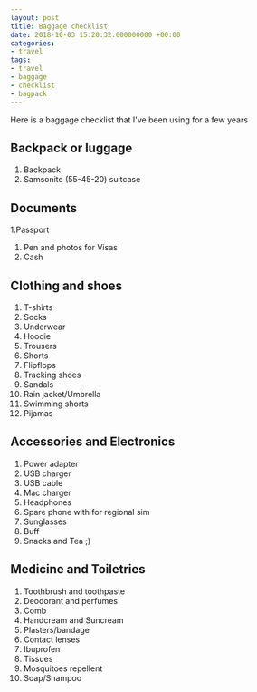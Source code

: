```yaml
---
layout: post
title: Baggage checklist
date: 2018-10-03 15:20:32.000000000 +00:00
categories:
- travel
tags:
- travel
- baggage
- checklist
- bagpack
---
```


Here is a baggage checklist that I've been using for a few years

## Backpack or luggage
1. Backpack
1. Samsonite (55-45-20) suitcase

## Documents
1.Passport
1. Pen and photos for Visas
1. Cash

## Clothing and shoes
1. T-shirts
1. Socks
1. Underwear
1. Hoodie
1. Trousers
1. Shorts
1. Flipflops
1. Tracking shoes 
1. Sandals
1. Rain jacket/Umbrella
1. Swimming shorts
1. Pijamas

## Accessories and Electronics 
1. Power adapter
1. USB charger
1. USB cable
1. Mac charger
1. Headphones
1. Spare phone with for regional sim
1. Sunglasses
1. Buff
1. Snacks and Tea ;)

## Medicine and Toiletries
1. Toothbrush and toothpaste
1. Deodorant and perfumes
1. Comb
1. Handcream and Suncream
1. Plasters/bandage
1. Contact lenses
1. Ibuprofen
1. Tissues
1. Mosquitoes repellent
1. Soap/Shampoo



